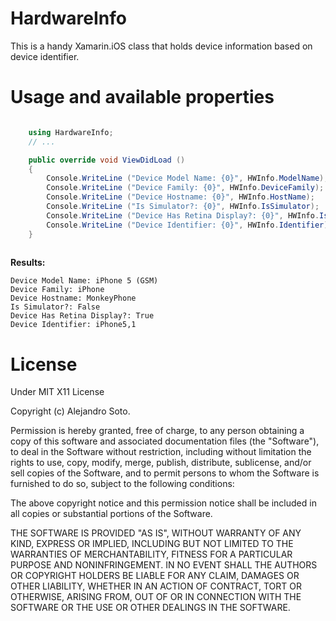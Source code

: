 HardwareInfo
============

This is a handy Xamarin.iOS class that holds device information based on device identifier.

Usage and available properties
==============================

```csharp

	using HardwareInfo;
	// ...

	public override void ViewDidLoad ()
	{
		Console.WriteLine ("Device Model Name: {0}", HWInfo.ModelName);
		Console.WriteLine ("Device Family: {0}", HWInfo.DeviceFamily);
		Console.WriteLine ("Device Hostname: {0}", HWInfo.HostName);
		Console.WriteLine ("Is Simulator?: {0}", HWInfo.IsSimulator);
		Console.WriteLine ("Device Has Retina Display?: {0}", HWInfo.IsRetina);
		Console.WriteLine ("Device Identifier: {0}", HWInfo.Identifier);		
	}
	
```

**Results:**

	Device Model Name: iPhone 5 (GSM)
	Device Family: iPhone
	Device Hostname: MonkeyPhone
	Is Simulator?: False
	Device Has Retina Display?: True
	Device Identifier: iPhone5,1


License
=======

Under MIT X11 License

Copyright (c) Alejandro Soto.

Permission is hereby granted, free of charge, to any person obtaining a copy
of this software and associated documentation files (the "Software"), to deal
in the Software without restriction, including without limitation the rights
to use, copy, modify, merge, publish, distribute, sublicense, and/or sell
copies of the Software, and to permit persons to whom the Software is
furnished to do so, subject to the following conditions:

The above copyright notice and this permission notice shall be included in
all copies or substantial portions of the Software.

THE SOFTWARE IS PROVIDED "AS IS", WITHOUT WARRANTY OF ANY KIND, EXPRESS OR
IMPLIED, INCLUDING BUT NOT LIMITED TO THE WARRANTIES OF MERCHANTABILITY,
FITNESS FOR A PARTICULAR PURPOSE AND NONINFRINGEMENT. IN NO EVENT SHALL THE
AUTHORS OR COPYRIGHT HOLDERS BE LIABLE FOR ANY CLAIM, DAMAGES OR OTHER
LIABILITY, WHETHER IN AN ACTION OF CONTRACT, TORT OR OTHERWISE, ARISING FROM,
OUT OF OR IN CONNECTION WITH THE SOFTWARE OR THE USE OR OTHER DEALINGS IN
THE SOFTWARE.

